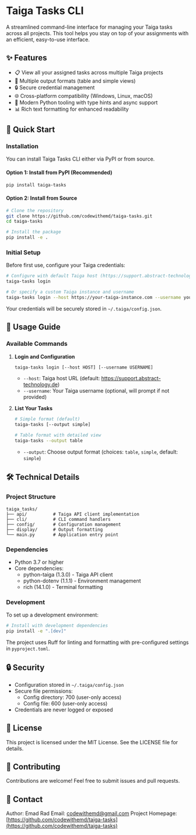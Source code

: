 # Taiga Tasks CLI

A streamlined command-line interface for managing your Taiga tasks across all projects. This tool helps you stay on top of your assignments with an efficient, easy-to-use interface.

## ✨ Features

- 📋 View all your assigned tasks across multiple Taiga projects
- 🎨 Multiple output formats (table and simple views)
- 🔒 Secure credential management
- 🌐 Cross-platform compatibility (Windows, Linux, macOS)
- 🚀 Modern Python tooling with type hints and async support
- 📊 Rich text formatting for enhanced readability

## 🚀 Quick Start

### Installation

You can install Taiga Tasks CLI either via PyPI or from source.

#### Option 1: Install from PyPI (Recommended)

```bash
pip install taiga-tasks
```

#### Option 2: Install from Source

```bash
# Clone the repository
git clone https://github.com/codewithemd/taiga-tasks.git
cd taiga-tasks

# Install the package
pip install -e .
```

### Initial Setup

Before first use, configure your Taiga credentials:

```bash
# Configure with default Taiga host (https://support.abstract-technology.de)
taiga-tasks login

# Or specify a custom Taiga instance and username
taiga-tasks login --host https://your-taiga-instance.com --username your-username
```

Your credentials will be securely stored in `~/.taiga/config.json`.

## 📖 Usage Guide

### Available Commands

1. **Login and Configuration**

   ```bash
   taiga-tasks login [--host HOST] [--username USERNAME]
   ```

   - `--host`: Taiga host URL (default: <https://support.abstract-technology.de>)
   - `--username`: Your Taiga username (optional, will prompt if not provided)

2. **List Your Tasks**

   ```bash
   # Simple format (default)
   taiga-tasks [--output simple]

   # Table format with detailed view
   taiga-tasks --output table
   ```

   - `--output`: Choose output format (choices: `table`, `simple`, default: `simple`)

## 🛠️ Technical Details

### Project Structure

```t
taiga_tasks/
├── api/          # Taiga API client implementation
├── cli/          # CLI command handlers
├── config/       # Configuration management
├── display/      # Output formatting
└── main.py       # Application entry point
```

### Dependencies

- Python 3.7 or higher
- Core dependencies:
  - python-taiga (1.3.0) - Taiga API client
  - python-dotenv (1.1.1) - Environment management
  - rich (14.1.0) - Terminal formatting

### Development

To set up a development environment:

```bash
# Install with development dependencies
pip install -e ".[dev]"
```

The project uses Ruff for linting and formatting with pre-configured settings in `pyproject.toml`.

## 🔒 Security

- Configuration stored in `~/.taiga/config.json`
- Secure file permissions:
  - Config directory: 700 (user-only access)
  - Config file: 600 (user-only access)
- Credentials are never logged or exposed

## 📄 License

This project is licensed under the MIT License. See the LICENSE file for details.

## 🤝 Contributing

Contributions are welcome! Feel free to submit issues and pull requests.

## 📧 Contact

Author: Emad Rad
Email: <codewithemd@gmail.com>
Project Homepage: [https://github.com/codewithemd/taiga-tasks](https://github.com/codewithemd/taiga-tasks)
